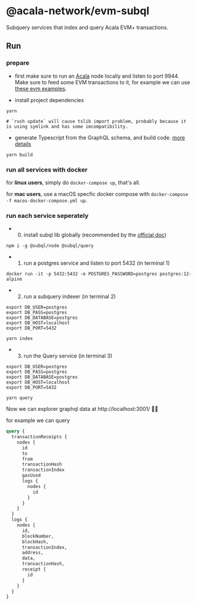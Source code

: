 # @acala-network/evm-subql
Subquery services that index and query Acala EVM+ transactions.

## Run
### prepare
- first make sure to run an [Acala](https://github.com/AcalaNetwork/Acala) node locally and listen to port 9944. Make sure to feed some EVM transactions to it, for example we can use [these evm examples](https://github.com/AcalaNetwork/evm-examples).

- install project dependencies
```
yarn

# `rush update` will cause tslib import problem, probably because it is using symlink and has some imcompatibility.
```

- generate Typescript from the GraphQL schema, and build code. [more details](https://doc.subquery.network/quickstart/understanding-helloworld/#yarn-codegen)
```
yarn build
```

### run all services with docker
for **linux users**, simply do `docker-compose up`, that's all. 

for **mac users**, use a macOS specfic docker compose with `docker-compose -f macos-docker-compose.yml up`.

### run each service seperately
- 0) install subql lib globally (recommended by the [official doc](https://doc.subquery.network/install/install/#install-subql-cli))
```
npm i -g @subql/node @subql/query
```

- 1) run a postgres service and listen to port 5432 (in terminal 1)
```
docker run -it -p 5432:5432 -e POSTGRES_PASSWORD=postgres postgres:12-alpine
```

- 2) run a subquery indexer (in terminal 2)
```
export DB_USER=postgres
export DB_PASS=postgres
export DB_DATABASE=postgres
export DB_HOST=localhost
export DB_PORT=5432

yarn index
```

- 3) run the Query service (in terminal 3)
```
export DB_USER=postgres
export DB_PASS=postgres
export DB_DATABASE=postgres
export DB_HOST=localhost
export DB_PORT=5432

yarn query
```

Now we can explorer graphql data at http://localhost:3001/ 🎉🎉

for example we can query
```graphql
query {
  transactionReceipts {
    nodes {
      id
      to
      from
      transactionHash
      transactionIndex
      gasUsed
      logs {
        nodes {
          id
        }
      }
    }
  }
  logs {
    nodes {
      id,
      blockNumber,
      blockHash,
      transactionIndex,
      address,
      data,
      transactionHash,
      receipt {
        id
      }
    }
  }
}
```
